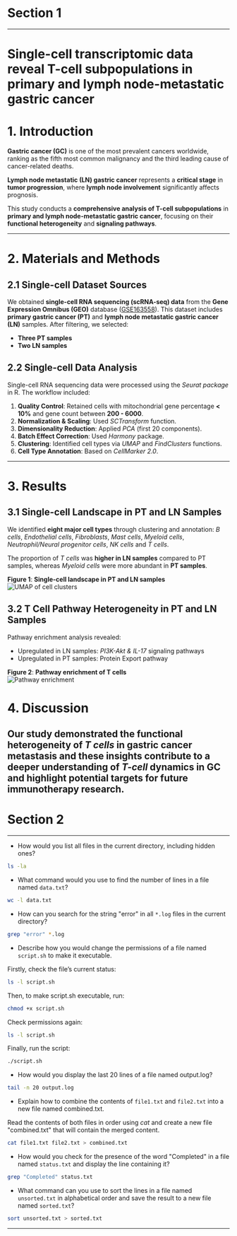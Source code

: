 # Section 1

---

# **Single-cell transcriptomic data reveal T-cell subpopulations in primary and lymph node-metastatic gastric cancer**

# **1. Introduction**  

**Gastric cancer (GC)** is one of the most prevalent cancers worldwide, ranking as the fifth most common malignancy and the third leading cause of cancer-related deaths.

**Lymph node metastatic (LN) gastric cancer** represents a **critical stage** in **tumor progression**, where **lymph node involvement** significantly affects prognosis. 

This study conducts a **comprehensive analysis of T-cell subpopulations** in **primary and lymph node-metastatic gastric cancer**, focusing on their **functional heterogeneity** and **signaling pathways**.

---

# **2. Materials and Methods**  

## **2.1 Single-cell Dataset Sources**  
We obtained **single-cell RNA sequencing (scRNA-seq) data** from the **Gene Expression Omnibus (GEO)** database ([GSE163558](https://www.ncbi.nlm.nih.gov/geo/)). This dataset includes **primary gastric cancer (PT)** and **lymph node metastatic gastric cancer (LN)** samples. After filtering, we selected:  
- **Three PT samples**  
- **Two LN samples**  

## **2.2 Single-cell Data Analysis**  
Single-cell RNA sequencing data were processed using the *Seurat package* in R. The workflow included:  
1. **Quality Control**: Retained cells with mitochondrial gene percentage **< 10%** and gene count between **200 - 6000**.  
2. **Normalization & Scaling**: Used *SCTransform* function.  
3. **Dimensionality Reduction**: Applied *PCA* (first 20 components).  
4. **Batch Effect Correction**: Used *Harmony* package.  
5. **Clustering**: Identified cell types via *UMAP* and *FindClusters* functions.  
6. **Cell Type Annotation**: Based on *CellMarker 2.0*.

---

# **3. Results**  

## **3.1 Single-cell Landscape in PT and LN Samples**  
We identified **eight major cell types** through clustering and annotation:  *B cells*, *Endothelial cells*, *Fibroblasts*, *Mast cells*, *Myeloid cells*, *Neutrophil/Neural progenitor cells*, *NK cells* and *T cells*. 

The proportion of *T cells* was **higher in LN samples** compared to PT samples, whereas *Myeloid cells* were more abundant in **PT samples**.  

**Figure 1**: **Single-cell landscape in PT and LN samples**  
![UMAP of cell clusters](images/landscape.png)

## **3.2 T Cell Pathway Heterogeneity in PT and LN Samples**  
Pathway enrichment analysis revealed:  
- Upregulated in LN samples: *PI3K-Akt & IL-17* signaling pathways  
- Upregulated in PT samples: Protein Export pathway  

**Figure 2**: **Pathway enrichment of T cells**  
![Pathway enrichment](images/pathway.png)  

# **4. Discussion**  
Our study demonstrated the functional heterogeneity of *T cells* in gastric cancer metastasis and these insights contribute to a deeper understanding of *T-cell* dynamics in GC and highlight potential targets for future immunotherapy research.
---

# Section 2

---
- How would you list all files in the current directory, including hidden ones?  

```bash
ls -la  
```  

- What command would you use to find the number of lines in a file named `data.txt`?  

```bash
wc -l data.txt  
```  

- How can you search for the string "error" in all `*.log` files in the current directory?  

```bash
grep "error" *.log  
```  

- Describe how you would change the permissions of a file named `script.sh` to make it executable.  

Firstly, check the file’s current status:  

```bash
ls -l script.sh
```  

Then, to make script.sh executable, run:  

``` bash
chmod +x script.sh
```  

Check permissions again:  

```bash
ls -l script.sh  
```  

Finally, run the script:  

```bash
./script.sh  
```  

- How would you display the last 20 lines of a file named output.log?  

```bash
tail -n 20 output.log  
```  

- Explain how to combine the contents of `file1.txt` and `file2.txt` into a new file named combined.txt.  

Read the contents of both files in order using *cat* and  create a new file "combined.txt" that will contain the merged content.  

```bash
cat file1.txt file2.txt > combined.txt
```  

- How would you check for the presence of the word "Completed" in a file named `status.txt` and display the line containing it?

```bash
grep "Completed" status.txt
```  

- What command can you use to sort the lines in a file named `unsorted.txt` in alphabetical order and save the result to a new file named `sorted.txt`?

```bash
sort unsorted.txt > sorted.txt
```  

---